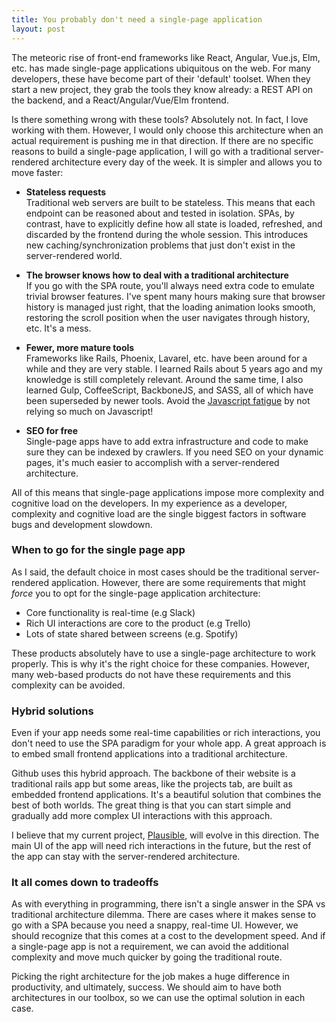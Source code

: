 ```yaml
---
title: You probably don't need a single-page application
layout: post
---
```


The meteoric rise of front-end frameworks like React, Angular, Vue.js, Elm, etc. has made single-page applications ubiquitous on the web. For many developers, these have become part of their 'default' toolset. When they start a new project, they grab the tools they know already: a REST API on the backend, and a React/Angular/Vue/Elm frontend.

Is there something wrong with these tools? Absolutely not. In fact, I love working with them. However, I would only choose this architecture when an actual requirement is pushing me in that direction. If there are no specific reasons to build a single-page application, I will go with a traditional server-rendered architecture every day of the week. It is simpler and allows you to move faster:

* **Stateless requests**<br />
Traditional web servers are built to be stateless. This means that each endpoint can be reasoned about and tested in isolation. SPAs, by contrast, have to explicitly define how all state is loaded, refreshed, and discarded by the frontend during the whole session. This introduces new caching/synchronization problems that just don't exist in the server-rendered world.

* **The browser knows how to deal with a traditional architecture**<br />
If you go with the SPA route, you'll always need extra code to emulate trivial browser features. I've spent many hours making sure that browser history is managed just right, that the loading animation looks smooth, restoring the scroll position when the user navigates through history, etc. It's a mess.

* **Fewer, more mature tools**<br />
Frameworks like Rails, Phoenix, Lavarel, etc. have been around for a while and they are very stable. I learned Rails about 5 years ago and my knowledge is still completely relevant. Around the same time, I also learned Gulp, CoffeeScript, BackboneJS, and SASS, all of which have been superseded by newer tools. Avoid the [Javascript fatigue](https://medium.com/@ericclemmons/javascript-fatigue-48d4011b6fc4) by not relying so much on Javascript!

* **SEO for free**<br />
Single-page apps have to add extra infrastructure and code to make sure they can be indexed by crawlers. If you need SEO on your dynamic pages, it's much easier to accomplish with a server-rendered architecture.

All of this means that single-page applications impose more complexity and cognitive load on the developers. In my experience as a developer, complexity and cognitive load are the single biggest factors in software bugs and development slowdown.

### When to go for the single page app

As I said, the default choice in most cases should be the traditional server-rendered application. However, there are some requirements that might *force* you to opt for the single-page application architecture:

* Core functionality is real-time (e.g Slack)
* Rich UI interactions are core to the product (e.g Trello)
* Lots of state shared between screens (e.g. Spotify)

These products absolutely have to use a single-page architecture to work properly. This is why it's the right choice for these companies. However, many web-based products do not have these requirements and this complexity can be avoided.

### Hybrid solutions

Even if your app needs some real-time capabilities or rich interactions, you don't need to use the SPA paradigm for your whole app. A great approach is to embed small frontend applications into a traditional architecture.

Github uses this hybrid approach. The backbone of their website is a traditional rails app but some areas, like the projects tab, are built as embedded frontend applications. It's a beautiful solution that combines the best of both worlds. The great thing is that you can start simple and gradually add more complex UI interactions with this approach.

I believe that my current project, [Plausible](https://plausible.io/), will evolve in this direction. The main UI of the app will need rich interactions in the future, but the rest of the app can stay with the server-rendered architecture.

### It all comes down to tradeoffs

As with everything in programming, there isn't a single answer in the SPA vs traditional architecture dilemma. There are cases where it makes sense to go with a SPA because you need a snappy, real-time UI. However, we should recognize that this comes at a cost to the development speed. And if a single-page app is not a requirement, we can avoid the additional complexity and move much quicker by going the traditional route.

Picking the right architecture for the job makes a huge difference in productivity, and ultimately, success. We should aim to have both architectures in our toolbox, so we can use the optimal solution in each case.
